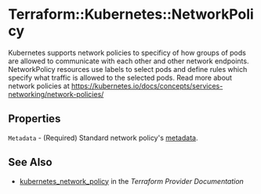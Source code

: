 # Terraform::Kubernetes::NetworkPolicy

Kubernetes supports network policies to specificy of how groups of pods are allowed to communicate with each other and other network endpoints.
NetworkPolicy resources use labels to select pods and define rules which specify what traffic is allowed to the selected pods.
Read more about network policies at https://kubernetes.io/docs/concepts/services-networking/network-policies/

## Properties

`Metadata` - (Required) Standard network policy's [metadata](https://github.com/kubernetes/community/blob/master/contributors/devel/api-conventions.md#metadata).


## See Also

* [kubernetes_network_policy](https://www.terraform.io/docs/providers/kubernetes/r/network_policy.html) in the _Terraform Provider Documentation_